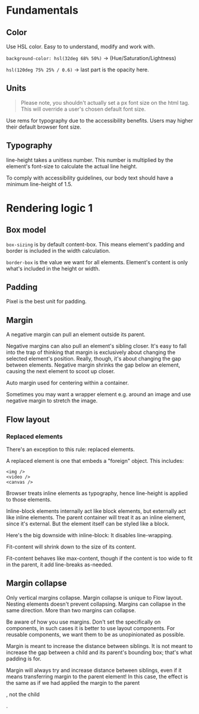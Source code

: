 # Fundamentals

## Color

Use HSL color. Easy to to understand, modify and work with.

`background-color: hsl(32deg 68% 50%)` -> (Hue/Saturation/Lightness)

`hsl(120deg 75% 25% / 0.6)` -> last part is the opacity here.

## Units

> Please note, you shouldn't actually set a px font size on the html tag. This will override a user's chosen default font size.

Use rems for typography due to the accessibility benefits. Users may higher their default browser font size.

## Typography

line-height takes a unitless number. This number is multiplied by the element's font-size to calculate the actual line height.

To comply with accessibility guidelines, our body text should have a minimum line-height of 1.5.

# Rendering logic 1

## Box model

`box-sizing` is by default content-box. This means element's padding and border is included in the width calculation.

`border-box` is the value we want for all elements. Element's content is only what's included in the height or width.

## Padding

Pixel is the best unit for padding.

## Margin

A negative margin can pull an element outside its parent.

Negative margins can also pull an element's sibling closer. It's easy to fall into the trap of thinking that margin is exclusively about changing the selected element's position. Really, though, it's about changing the gap between elements. Negative margin shrinks the gap below an element, causing the next element to scoot up closer.

Auto margin used for centering within a container.

Sometimes you may want a wrapper element e.g. around an image and use negative margin to stretch the image.

## Flow layout

### Replaced elements

There's an exception to this rule: replaced elements.

A replaced element is one that embeds a "foreign" object. This includes:

```
<img />
<video />
<canvas />
```

Browser treats inline elements as typography, hence line-height is applied to those elements.

Inline-block elements internally act like block elements, but externally act like inline elements. The parent container will treat it as an inline element, since it's external. But the element itself can be styled like a block.

Here's the big downside with inline-block: It disables line-wrapping.

Fit-content will shrink down to the size of its content.

Fit-content behaves like max-content, though if the content is too wide to fit in the parent, it add line-breaks as-needed.

## Margin collapse

Only vertical margins collapse. Margin collapse is unique to Flow layout. Nesting elements doesn't prevent collapsing. Margins can collapse in the same direction. More than two margins can collapse.

Be aware of how you use margins. Don't set the specifically on components, in such cases it is better to use layout components. For reusable components, we want them to be as unopinionated as possible.

Margin is meant to increase the distance between siblings. It is not meant to increase the gap between a child and its parent's bounding box; that's what padding is for.

Margin will always try and increase distance between siblings, even if it means transferring margin to the parent element! In this case, the effect is the same as if we had applied the margin to the parent <div>, not the child <p>.
